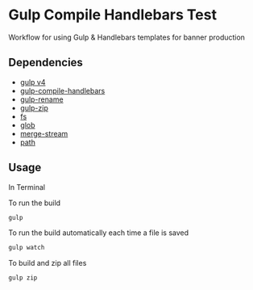 # Gulp Compile Handlebars Test
Workflow for using Gulp & Handlebars templates for banner production

## Dependencies
- [gulp v4](https://www.npmjs.com/package/gulp)
- [gulp-compile-handlebars](https://www.npmjs.com/package/gulp-compile-handlebars)
- [gulp-rename](https://www.npmjs.com/package/gulp-rename)
- [gulp-zip](https://www.npmjs.com/package/gulp-zip)
- [fs](https://www.npmjs.com/package/fs)
- [glob](https://www.npmjs.com/package/glob)
- [merge-stream](https://www.npmjs.com/package/merge-stream)
- [path](https://www.npmjs.com/package/path)

## Usage
In Terminal

To run the build

```bash
gulp
```

To run the build automatically each time a file is saved

```bash
gulp watch
```

To build and zip all files

```bash
gulp zip
```
